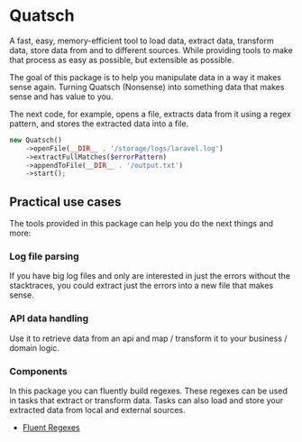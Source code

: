 # Quatsch
A fast, easy, memory-efficient tool to load data, extract data, transform data, store data from and to different sources.
While providing tools to make that process as easy as possible, but extensible as possible.

The goal of this package is to help you manipulate data in a way it makes sense again. 
Turning Quatsch (Nonsense) into something data that makes sense and has value to you.

The next code, for example, opens a file, extracts data from it using a regex pattern, and stores the extracted
data into a file.

```php
new Quatsch()
    ->openFile(__DIR__ . '/storage/logs/laravel.log')
    ->extractFullMatches($errorPattern)
    ->appendToFile(__DIR__ . '/output.txt')
    ->start();
```

## Practical use cases
The tools provided in this package can help you do the next things and more:

### Log file parsing
If you have big log files and only are interested in just the errors without the stacktraces, you could extract
just the errors into a new file that makes sense.

### API data handling
Use it to retrieve data from an api and map / transform it to your business / domain logic.

### Components
In this package you can fluently build regexes. These regexes can be used in tasks that extract or transform data.
Tasks can also load and store your extracted data from local and external sources. 

- [Fluent Regexes](./documentation/regex/regex.md)


